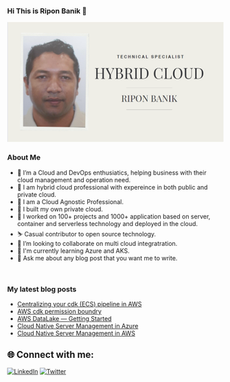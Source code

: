 ### Hi This is Ripon Banik 👋

![](https://github.com/riponbanik/riponbanik/blob/master/AboutMe.png)

<!--
**riponbanik/riponbanik** is a ✨ _special_ ✨ repository because its `README.md` (this file) appears on your GitHub profile.

Here are some ideas to get you started:

- 🔭 I’m currently working on ...
- 🌱 I’m currently learning ...
- 👯 I’m looking to collaborate on ...
- 🤔 I’m looking for help with ...
- 💬 Ask me about ...
- 📫 How to reach me: ...
- 😄 Pronouns: ...
- ⚡ Fun fact: ...
-->

### About Me
- 📌 I’m a Cloud and DevOps enthusiatics, helping business with their cloud management and operation need.
- 📌 I am hybrid cloud professional with expereince in both public and private cloud.
- 📌 I am a Cloud Agnostic Professional.
- 📌 I built my own private cloud.
- 📌 I worked on 100+ projects and 1000+ application based on server, container and serverless technology and deployed in the cloud.
- :skier: Casual contributor to open source technology.
- 👯 I’m looking to collaborate on multi cloud integratration.
- 🌱 I'm currently learning Azure and AKS.
- 💬 Ask me about any blog post that you want me to write.

<br/>

### My latest blog posts
<!-- BLOG-POST-LIST:START -->
- [Centralizing your cdk (ECS) pipeline in AWS](https://medium.com/@ripon-banik/centralizing-your-cdk-pipeline-in-aws-c273f9ba12d1)
- [AWS cdk permission boundry](https://medium.com/@ripon-banik/cdk-permission-boundry-364d82ee2d0d)
- [AWS DataLake — Getting Started](https://medium.com/@ripon-banik/aws-datalake-getting-started-3f9c01229efd)
- [Cloud Native Server Management in Azure](https://medium.com/@ripon-banik/cloud-native-server-management-in-azure-576955f4eab5)
- [Cloud Native Server Management in AWS](https://medium.com/@ripon-banik/deep-dive-of-server-management-in-aws-512040ef63f4)
<!-- BLOG-POST-LIST:END -->

## 🌐 Connect with me:
[![LinkedIn](https://img.shields.io/badge/LinkedIn-%230077B5.svg?logo=linkedin&logoColor=white)](https://linkedin.com/in/riponbanik) [![Twitter](https://img.shields.io/badge/Twitter-%231DA1F2.svg?logo=Twitter&logoColor=white)](https://twitter.com/ripon_banik) 

<br/>  



